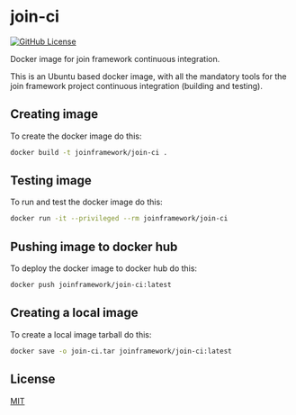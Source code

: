 # join-ci
[![GitHub License](https://img.shields.io/badge/license-MIT-blue.svg)](https://github.com/joinframework/join-ci/blob/main/LICENSE)

Docker image for join framework continuous integration.

This is an Ubuntu based docker image, with all the mandatory tools for the join framework project continuous integration (building and testing).

## Creating image

To create the docker image do this:
```bash
docker build -t joinframework/join-ci .
```

## Testing image

To run and test the docker image do this:
```bash
docker run -it --privileged --rm joinframework/join-ci
```

## Pushing image to docker hub

To deploy the docker image to docker hub do this:
```bash
docker push joinframework/join-ci:latest
```

## Creating a local image

To create a local image tarball do this:
```bash
docker save -o join-ci.tar joinframework/join-ci:latest
```

## License

[MIT](https://choosealicense.com/licenses/mit/)
